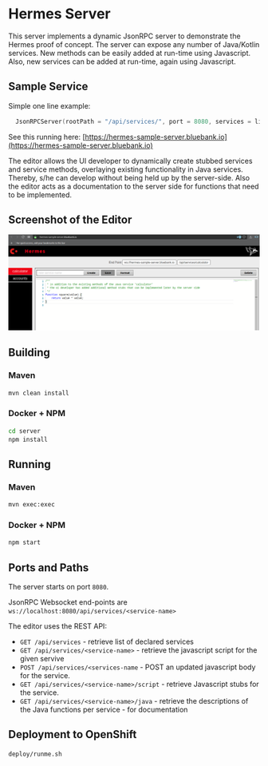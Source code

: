 # Hermes Server

This server implements a dynamic JsonRPC server to demonstrate the Hermes proof of concept.
The server can expose any number of Java/Kotlin services. 
New methods can be easily added at run-time using Javascript.
Also, new services can be added at run-time, again using Javascript.

## Sample Service

Simple one line example:

```kotlin
  JsonRPCServer(rootPath = "/api/services/", port = 8080, services = listOf(CalculatorService(), AccountService())).start()
```

See this running here: [https://hermes-sample-server.bluebank.io](https://hermes-sample-server.bluebank.io)

The editor allows the UI developer to dynamically create stubbed services and service methods, overlaying existing functionality in Java services. 
Thereby, s/he can develop without being held up by the server-side.
Also the editor acts as a documentation to the server side for functions that need to be implemented.

## Screenshot of the Editor
![screenshot](docs/screenshot.png)

## Building

### Maven

```bash
mvn clean install
```

### Docker + NPM

```bash
cd server
npm install
```

## Running

### Maven

```bash
mvn exec:exec
```

### Docker + NPM

```bash
npm start
```

## Ports and Paths

The server starts on port `8080`.

JsonRPC Websocket end-points are `ws://localhost:8080/api/services/<service-name>`

The editor uses the REST API:

* `GET /api/services` - retrieve list of declared services
* `GET /api/services/<service-name>` - retrieve the javascript script for the given servive
* `POST /api/services/<services-name` - POST an updated javascript body for the service.
* `GET /api/services/<service-name>/script` - retrieve Javascript stubs for the service.
* `GET /api/services/<service-name>/java` - retrieve the descriptions of the Java functions per service - for documentation

## Deployment to OpenShift

```bash
deploy/runme.sh
```